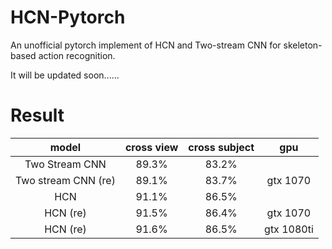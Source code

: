 # HCN-Pytorch
An unofficial pytorch implement of HCN and Two-stream CNN for skeleton-based action recognition.

It will be updated soon......

# Result
|  model  |  cross view  |  cross subject |  gpu |
| :---------: | :---------: |:---------:|:---------:|
| Two Stream CNN | 89.3% |83.2%| |
| Two stream CNN (re)| 89.1%|83.7%| gtx 1070|
|  HCN   |91.1%  |86.5%| | 
|  HCN (re)| 91.5%| 86.4%| gtx 1070|
|  HCN (re)| 91.6%| 86.5%| gtx 1080ti|
